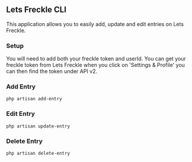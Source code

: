 ## Lets Freckle CLI

This application allows you to easily add, update and edit entries on Lets Freckle.

### Setup

You will need to add both your freckle token and userId. You can get your freckle token from Lets Freckle when you click on 'Settings & Profile' you can then find the token under API v2.

### Add Entry

```
php artisan add-entry
```

### Edit Entry

```
php artisan update-entry
```

### Delete Entry

```
php artisan delete-entry
```


